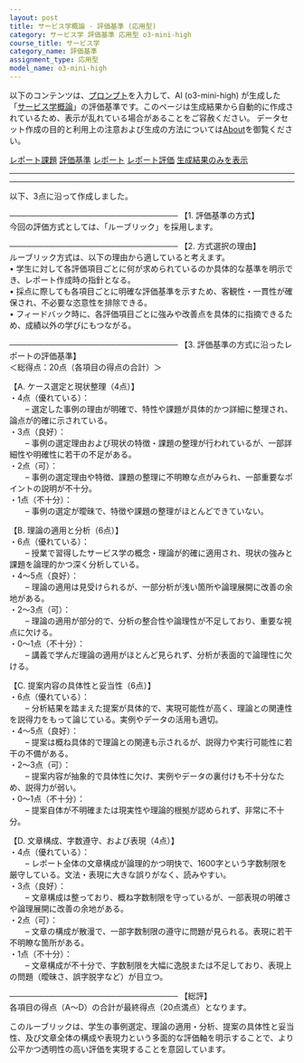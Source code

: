 ```yaml
---
layout: post
title: サービス学概論 - 評価基準 (応用型)
category: サービス学 評価基準 応用型 o3-mini-high
course_title: サービス学
category_name: 評価基準
assignment_type: 応用型
model_name: o3-mini-high
---
```


以下のコンテンツは、[プロンプト](https://github.com/takedatoshiyuki/synthetic_assignments/tree/main/generated/サービス学/o3-mini-high/prompt_評価基準-応用型.md)を入力して、AI (o3-mini-high) が生成した「[サービス学概論](/contents/サービス学/)」の評価基準です。このページは生成結果から自動的に作成されているため、表示が乱れている場合があることをご容赦ください。
データセット作成の目的と利用上の注意および生成の方法については[About](/About)を御覧ください。

[レポート課題](../レポート課題-応用型)
[評価基準](../評価基準-応用型)
[レポート](../レポート-応用型)
[レポート評価](../レポート評価-応用型)
[生成結果のみを表示](https://github.com/takedatoshiyuki/synthetic_assignments/tree/main/generated/サービス学/o3-mini-high/評価基準-応用型.md)
  

***
***
  
以下、3点に沿って作成しました。

──────────────────────────────
【1. 評価基準の方式】  
今回の評価方式としては、「ルーブリック」を採用します。

──────────────────────────────
【2. 方式選択の理由】  
ルーブリック方式は、以下の理由から適していると考えます。  
• 学生に対して各評価項目ごとに何が求められているのか具体的な基準を明示でき、レポート作成時の指針となる。  
• 採点に際しても各項目ごとに明確な評価基準を示すため、客観性・一貫性が確保され、不必要な恣意性を排除できる。  
• フィードバック時に、各評価項目ごとに強みや改善点を具体的に指摘できるため、成績以外の学びにもつながる。

──────────────────────────────
【3. 評価基準の方式に沿ったレポートの評価基準】  
＜総得点：20点（各項目の得点の合計）＞

【A. ケース選定と現状整理（4点）】  
・4点（優れている）：  
　　– 選定した事例の理由が明確で、特性や課題が具体的かつ詳細に整理され、論点が的確に示されている。  
・3点（良好）：  
　　– 事例の選定理由および現状の特徴・課題の整理が行われているが、一部詳細性や明確性に若干の不足がある。  
・2点（可）：  
　　– 事例の選定理由や特徴、課題の整理に不明瞭な点がみられ、一部重要なポイントの説明が不十分。  
・1点（不十分）：  
　　– 事例の選定が曖昧で、特徴や課題の整理がほとんどできていない。

【B. 理論の適用と分析（6点）】  
・6点（優れている）：  
　　– 授業で習得したサービス学の概念・理論が的確に適用され、現状の強みと課題を論理的かつ深く分析している。  
・4～5点（良好）：  
　　– 理論の適用は見受けられるが、一部分析が浅い箇所や論理展開に改善の余地がある。  
・2～3点（可）：  
　　– 理論の適用が部分的で、分析の整合性や論理性が不足しており、重要な視点に欠ける。  
・0～1点（不十分）：  
　　– 講義で学んだ理論の適用がほとんど見られず、分析が表面的で論理性に欠ける。

【C. 提案内容の具体性と妥当性（6点）】  
・6点（優れている）：  
　　– 分析結果を踏まえた提案が具体的で、実現可能性が高く、理論との関連性を説得力をもって論じている。実例やデータの活用も適切。  
・4～5点（良好）：  
　　– 提案は概ね具体的で理論との関連も示されるが、説得力や実行可能性に若干の不備がある。  
・2～3点（可）：  
　　– 提案内容が抽象的で具体性に欠け、実例やデータの裏付けも不十分なため、説得力が弱い。  
・0～1点（不十分）：  
　　– 提案自体が不明確または現実性や理論的根拠が認められず、非常に不十分。

【D. 文章構成、字数遵守、および表現（4点）】  
・4点（優れている）：  
　　– レポート全体の文章構成が論理的かつ明快で、1600字という字数制限を厳守している。文法・表現に大きな誤りがなく、読みやすい。  
・3点（良好）：  
　　– 文章構成は整っており、概ね字数制限を守っているが、一部表現の明確さや論理展開に改善の余地がある。  
・2点（可）：  
　　– 文章の構成が散漫で、一部字数制限の遵守に問題が見られる。表現に若干不明瞭な箇所がある。  
・1点（不十分）：  
　　– 文章構成が不十分で、字数制限を大幅に逸脱または不足しており、表現上の問題（曖昧さ、誤字脱字など）が目立つ。

──────────────────────────────
【総評】  
各項目の得点（A～D）の合計が最終得点（20点満点）となります。  
  
このルーブリックは、学生の事例選定、理論の適用・分析、提案の具体性と妥当性、及び文章全体の構成や表現力という多面的な評価軸を明示することで、より公平かつ透明性の高い評価を実現することを意図しています。
